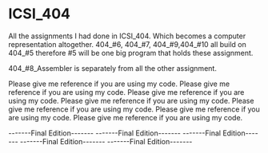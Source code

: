 # ICSI_404
All the assignments I had done in ICSI_404. Which becomes a computer representation altogether. 
404_#6, 404_#7, 404_#9,404_#10 all build on 404_#5 therefore #5 will be one big program that holds these assignment. 

404_#8_Assembler is separately from all the other assignment. 

Please give me reference if you are using my code. 
Please give me reference if you are using my code. 
Please give me reference if you are using my code. 
Please give me reference if you are using my code. 
Please give me reference if you are using my code. 
Please give me reference if you are using my code. 
Please give me reference if you are using my code. 

  -------Final Edition-------
  -------Final Edition-------
  -------Final Edition-------
  -------Final Edition-------
  -------Final Edition-------
